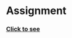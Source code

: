 # Assignment

### [Click to see](https://soumyaranjan07.notion.site/Chapter-06-Exploring-The-World-9deec13c79254c69968f4f2b8322360a)
